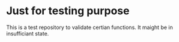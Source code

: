 # Just for testing purpose

This is a test repository to validate certian functions.
It maight be in insufficiant state.
